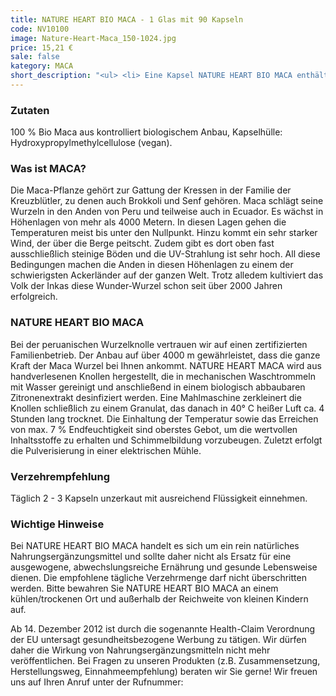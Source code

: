 ```yaml
---
title: NATURE HEART BIO MACA - 1 Glas mit 90 Kapseln
code: NV10100
image: Nature-Heart-Maca_150-1024.jpg
price: 15,21 €
sale: false
kategory: MACA
short_description: "<ul> <li> Eine Kapsel NATURE HEART BIO MACA enthält 500 mg Bio MACA aus kontrolliert biologischem Anbau in Peru. </li> <li> Herstellungsort Deutschland. Premiumqualität!</li> <li> Wir garantieren, dass in NATURE HEART Produkten Reinsubstanzen enthalten sind ohne künstliche Zusatzstoffe. </li> <li> NATURE HEART Produkte sind frei von Magnesiumstearat und rückstandskontrolliert.</li> <li> Incl. Zertifikat (auszugsweise) </li> <li> Die jeweilige aktuelle Chargennummer sowie das Haltbarkeitsdatum finden Sie auf dem NATURE HEART Produktetikett.</li> </ul>"
---
```


 

<h3>Zutaten</h3>

<p>

100 % Bio Maca aus kontrolliert biologischem Anbau, Kapselhülle: Hydroxypropylmethylcellulose (vegan).

</p>

 

<h3> Was ist MACA?</h3>

<p>

Die Maca-Pflanze gehört zur Gattung der Kressen in der Familie der Kreuzblütler, zu denen auch Brokkoli und Senf gehören. Maca schlägt seine Wurzeln in den Anden von Peru und teilweise auch in Ecuador. Es wächst in Höhenlagen von mehr als 4000 Metern. In diesen Lagen gehen die Temperaturen meist bis unter den Nullpunkt. Hinzu kommt ein sehr starker Wind, der über die Berge peitscht. Zudem gibt es dort oben fast ausschließlich steinige Böden und die UV-Strahlung ist sehr hoch. All diese Bedingungen machen die Anden in diesen Höhenlagen zu einem der schwierigsten Ackerländer auf der ganzen Welt. Trotz alledem kultiviert das Volk der Inkas diese Wunder-Wurzel schon seit über 2000 Jahren erfolgreich.

</p>

 

<h3> NATURE HEART BIO MACA</h3>

<p>

Bei der peruanischen Wurzelknolle vertrauen wir auf einen zertifizierten Familienbetrieb. Der Anbau auf über 4000 m gewährleistet, dass die ganze Kraft der Maca Wurzel bei Ihnen ankommt. NATURE HEART MACA wird aus handverlesenen Knollen hergestellt, die in mechanischen Waschtrommeln mit Wasser gereinigt und anschließend in einem biologisch abbaubaren Zitronenextrakt desinfiziert werden. Eine Mahlmaschine zerkleinert die Knollen schließlich zu einem Granulat, das danach in 40° C heißer Luft ca. 4 Stunden lang trocknet. Die Einhaltung der Temperatur sowie das Erreichen von max. 7 % Endfeuchtigkeit sind oberstes Gebot, um die wertvollen Inhaltsstoffe zu erhalten und Schimmelbildung vorzubeugen. Zuletzt erfolgt die Pulverisierung in einer elektrischen Mühle.

</p>

 

<h3>Verzehrempfehlung</h3>

<p>

Täglich 2 - 3 Kapseln unzerkaut mit ausreichend Flüssigkeit einnehmen.

</p>

 

<h3>Wichtige Hinweise</h3>

<p>

Bei NATURE HEART BIO MACA handelt es sich um ein rein natürliches Nahrungsergänzungsmittel und sollte daher nicht als Ersatz für eine ausgewogene, abwechslungsreiche Ernährung und gesunde Lebensweise dienen. Die empfohlene tägliche Verzehrmenge darf nicht überschritten werden. Bitte bewahren Sie NATURE HEART BIO MACA an einem kühlen/trockenen Ort und außerhalb der Reichweite von kleinen Kindern auf.

</p>

<p>

Ab 14. Dezember 2012 ist durch die sogenannte Health-Claim Verordnung der EU untersagt gesundheitsbezogene Werbung zu tätigen. Wir dürfen daher die Wirkung von Nahrungsergänzungsmitteln nicht mehr veröffentlichen. Bei Fragen zu unseren Produkten (z.B. Zusammensetzung, Herstellungsweg, Einnahmeempfehlung) beraten wir Sie gerne! Wir freuen uns auf Ihren Anruf unter der Rufnummer:

</p>